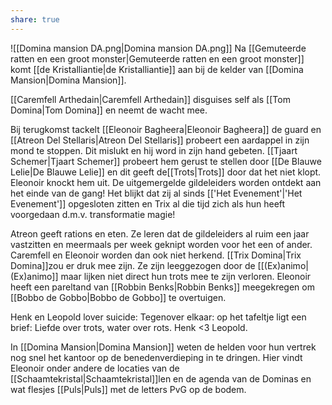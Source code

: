 ```yaml
---
share: true
---
```

![[Domina mansion DA.png|Domina mansion DA.png]]
Na [[Gemuteerde ratten en een groot monster|Gemuteerde ratten en een groot monster]] komt [[de Kristalliantie|de Kristalliantie]] aan bij de kelder van [[Domina Mansion|Domina Mansion]]. 
 
[[Caremfell Arthedain|Caremfell Arthedain]] disguises self als [[Tom Domina|Tom Domina]] en neemt de wacht mee.  
  
Bij terugkomst tackelt [[Eleonoir Bagheera|Eleonoir Bagheera]] de guard en [[Atreon Del Stellaris|Atreon Del Stellaris]] probeert een aardappel in zijn mond te stoppen. Dit mislukt en hij word in zijn hand gebeten. [[Tjaart Schemer|Tjaart Schemer]] probeert hem gerust te stellen door [[De Blauwe Lelie|De Blauwe Lelie]] en dit geeft de[[Trots|Trots]] door dat het niet klopt. Eleonoir knockt hem uit. De uitgemergelde gildeleiders worden ontdekt aan het einde van de gang!
Het blijkt dat zij al sinds [['Het Evenement'|'Het Evenement']] opgesloten zitten en Trix al die tijd zich als hun heeft voorgedaan d.m.v. transformatie magie!

Atreon geeft rations en eten. Ze leren dat de gildeleiders al ruim een jaar vastzitten en meermaals per week geknipt worden voor het een of ander. Caremfell en Eleonoir worden dan ook niet herkend. [[Trix Domina|Trix Domina]]zou er druk mee zijn. Ze zijn leeggezogen door de [[(Ex)animo|(Ex)animo]] maar lijken niet direct hun trots mee te zijn verloren. Eleonoir heeft een pareltand van [[Robbin Benks|Robbin Benks]] meegekregen om [[Bobbo de Gobbo|Bobbo de Gobbo]]
te overtuigen.

Henk en Leopold lover suicide: Tegenover elkaar: op het tafeltje ligt een brief: Liefde over trots, water over rots. Henk <3 Leopold.

In [[Domina Mansion|Domina Mansion]] weten de helden voor hun vertrek nog snel het kantoor op de benedenverdieping in te dringen. Hier vindt Eleonoir onder andere de locaties van de [[Schaamtekristal|Schaamtekristal]]len en de agenda van de Dominas en wat flesjes [[Puls|Puls]] met de letters PvG op de bodem.